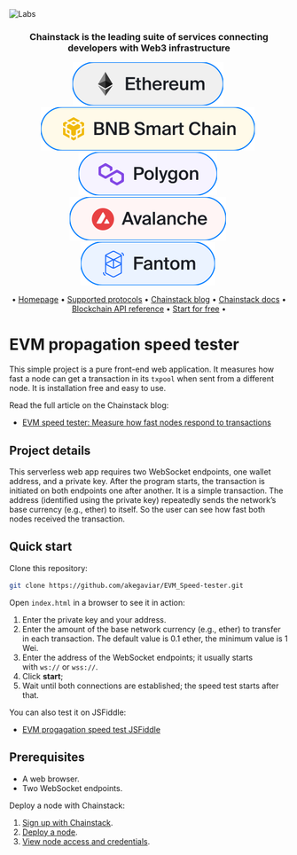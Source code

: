 <img width="1200" alt="Labs" src="https://user-images.githubusercontent.com/99700157/213291931-5a822628-5b8a-4768-980d-65f324985d32.png">

<p>
 <h3 align="center">Chainstack is the leading suite of services connecting developers with Web3 infrastructure</h3>
</p>

<p align="center">
  <a target="_blank" href="https://chainstack.com/build-better-with-ethereum/"><img src="https://github.com/soos3d/blockchain-badges/blob/main/protocols_badges/Ethereum.svg" /></a>&nbsp;  
  <a target="_blank" href="https://chainstack.com/build-better-with-bnb-smart-chain/"><img src="https://github.com/soos3d/blockchain-badges/blob/main/protocols_badges/BNB.svg" /></a>&nbsp;
  <a target="_blank" href="https://chainstack.com/build-better-with-polygon/"><img src="https://github.com/soos3d/blockchain-badges/blob/main/protocols_badges/Polygon.svg" /></a>&nbsp;
  <a target="_blank" href="https://chainstack.com/build-better-with-avalanche/"><img src="https://github.com/soos3d/blockchain-badges/blob/main/protocols_badges/Avalanche.svg" /></a>&nbsp;
  <a target="_blank" href="https://chainstack.com/build-better-with-fantom/"><img src="https://github.com/soos3d/blockchain-badges/blob/main/protocols_badges/Fantom.svg" /></a>&nbsp;
</p>

<p align="center">
  • <a target="_blank" href="https://chainstack.com/">Homepage</a> •
  <a target="_blank" href="https://chainstack.com/protocols/">Supported protocols</a> •
  <a target="_blank" href="https://chainstack.com/blog/">Chainstack blog</a> •
  <a target="_blank" href="https://docs.chainstack.com/quickstart/">Chainstack docs</a> •
  <a target="_blank" href="https://docs.chainstack.com/quickstart/">Blockchain API reference</a> •
  <a target="_blank" href="https://console.chainstack.com/user/account/create">Start for free</a> •
</p>

# EVM propagation speed tester

This simple project is a pure front-end web application. It measures how fast a node can get a transaction in its `txpool` when sent from a different node. It is installation free and easy to use.

Read the full article on the Chainstack blog:
* [EVM speed tester: Measure how fast nodes respond to transactions](https://chainstack.com/evm-speed-tester/)

## Project details

This serverless web app requires two WebSocket endpoints, one wallet address, and a private key. After the program starts, the transaction is initiated on both endpoints one after another. It is a simple transaction. The address (identified using the private key) repeatedly sends the network’s base currency (e.g., ether) to itself. So the user can see how fast both nodes received the transaction.

## Quick start

Clone this repository:

```sh
git clone https://github.com/akegaviar/EVM_Speed-tester.git
```

Open `index.html` in a browser to see it in action:

1. Enter the private key and your address.
2. Enter the amount of the base network currency (e.g., ether) to transfer in each transaction. The default value is 0.1 ether, the minimum value is 1 Wei.
3. Enter the address of the WebSocket endpoints; it usually starts with `ws://` or `wss://`.
4. Click **start**;
5. Wait until both connections are established; the speed test starts after that.

You can also test it on JSFiddle:

* [EVM progagation speed test JSFiddle](https://jsfiddle.net/wuzhong/ecau2sLm/11/)

## Prerequisites

* A web browser.
* Two WebSocket endpoints.

Deploy a node with Chainstack:

1. [Sign up with Chainstack](https://console.chainstack.com/user/account/create).  
1. [Deploy a node](https://docs.chainstack.com/platform/join-a-public-network).  
1. [View node access and credentials](https://docs.chainstack.com/platform/view-node-access-and-credentials). 
